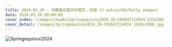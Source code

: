 ```yaml
---
title: 2024.03.20 - 鸟瞰春日盛开的樱花，中国 (© outcast85/Getty images)
date: 2024.03.20 00:00:00
cover_index: /images/thumbs/Springequinox2024_ZH-CN5647214924_533x300.jpg
cover_detail: /images/Springequinox2024_ZH-CN5647214924_1920x1080.jpg
---
```


![Springequinox2024](/images/Springequinox2024_ZH-CN5647214924_1920x1080.jpg)
